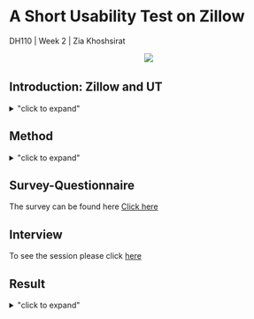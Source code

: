 # A Short Usability Test on Zillow
DH110 | Week 2 | Zia Khoshsirat 

<p align="center">
  <img src="https://github.com/ziiiaz/Week2/blob/main/1%20gif.gif" height = "400px"/>
</p>

## Introduction: Zillow and UT
<details>
<summary>"click to expand"</summary>
  
  Zillow is a notoriously known website for its online real estate marketplace and service, such as Zillow Mortgage, Zillow Advice, and Zestimate. Real estate agents can sell their clients’ properties, buy or rent one for them. Zillow has also made the website usable for all users to perform differnet tasks on the platform, from searching houses in a neighborhood to refinance their property. Searching on Zillow comprises some features that are usually found in other real estate platforms. However, Zillow provides interactive options, such as a 3D tour, commuting estimation, and save the search. 
However, during the heuristic evaluation, I noticed that three tasks could be problematic for (senior) users and beneficial in testing the website’s usability. The target users were those who had heard about Zillow but never used it. With a focus on homepage and search tool, these tasks are as follows: 
> 1. Searching a neighborhood and narrowing down the search: 

In this task, I ask the user to search for Westwood (Los Angeles), then narrow it down to three bedrooms, three bathrooms, with AC, and a 1980-2010 build apartment. 

<p align="center">
  <img src="https://github.com/ziiiaz/Week2/blob/main/3b%203b.gif" height = "400px"/>
</p>

> 2. Find a mortgage calculator from the homepage or search on the website. 

The second task is primarily emphasizing the lack of a search tool for the website. In a minimalistic move, Zillow tried to remove all unnecessary information (tabs, buttons, shapes) and bring attention to its giant city/neighborhood search box.

<p align="center">
  <img src="https://github.com/ziiiaz/Week2/blob/main/coming%20soon.gif" height = "400px"/>
</p>

> 3. Getting the first result back

I found out that if a user Coming soon option from the homepage to narrow down the search result, the default result would not appear even if the user starts over from the homepage.

<p align="center">
  <img src="https://github.com/ziiiaz/Week2/blob/main/calculator.gif" height = "400px"/>
</p>
  
  </details>


## Method

<details>
<summary>"click to expand"</summary>
  
In this test, I used the observation method by recording the test session conducted in the participants’ chosen place where feels more comfortable. The ambiance was friendly. The participant decided to sit on the floor on a soft carpet while doing the test, a usual way for her when she routinely uses her device. The whole session was recorded, except for the part when the moderator (I) asked the background questions that contained identifiable data. The sound, screen, and the participant’s face were recorded. The mouse pointer is red and changes to blue when the participant does click. Due to cultural reasons, the moderator decided to release the interview here while the participant’s face is blurred. Because the recording software was installed on the moderator’s device, the participants had to use the device which was not entirely familiar with its mouse/trackpad. Nevertheless, it does not cause a significant issue, and it is believed that it did not significantly affect the overall result. 

</details>


## Survey-Questionnaire
The survey can be found here [Click here](https://forms.gle/duWhYSFnGzCgVJPC8)

## Interview

To see the session please click [here](https://drive.google.com/file/d/18cN-DOEX4XNg6PgSwjEcdeodFYKOFSMJ/view?usp=sharing)

## Result


<details>
<summary>"click to expand"</summary>
  
  Like ethnography for an anthropologist, a usability test (UT) provides unique first-hand data about the field (software, website, etc.) where the research is being conducted. In the case of the UT that was conducted on Zillow, I tried to bring the environment closer to the natural everyday conditions of life. As mentioned earlier, the participant did three tasks where she felt comfortable, where she works with her devices on her everyday routine. Before the test started (not recorded), we had a brief conversation about how her day was and everything. When we started the test, I recognized that the trackpad of the test device had a different sensitivity than the participant’s device mouse pad. However, this test was not a big concern as she learned how to use it before doing the task. 
Three tasks were chosen for this test based on the website’s issues for a potential (senior) user. The first task asks to search Westwood on the website and narrow it down to a few criteria to test if the website is accessible for a person who has never used the website; specifically, if a user can go to the advanced search without difficulty. The participants easily did the search and found the result. However, she could not narrow down the result and did not notice that the result was not Westwood in Los Angeles while she has lived in the area for decades. It could be related to the insufficient information I provided during the test by asking her to search for Westwood and not specifying Westwood in Los Angeles. Instead of using the (advance) search tool, participants decided to read houses’ information. I could feel that the participant is worried about her ability to use a website like Zillow. She asked me to stop the recording for a minute and told me she feels she is not good with technology. I realized that I could emphasize more on the instruction, particularly on the section which says this is not testing your ability but how the design work for any user. It was also a cultural matter, keeping the face in front of others and not showing signs of weakness in the presence of someone who is not a family member. A possible solution for this issue would be a cultural-specific questionnaire in which sociocultural matters are considered. For example, the UT team can spend more time before the test with users or the target community to make the environment more familiar and familial for both users and moderators. 
Besides the main search box for finding houses, Zillow does not provide other search buttons on the homepage to search the website material. In the second task, I thought it would be problematic for a user to find a Mortgage calculator on the website, and the tasks were designed based on the difficulty of finding the calculator or a search tool to look for it. However, the participant found the calculator in a few seconds, which made the other steps unnecessary. It shows that the test design did not consider other scenarios by establishing its base on the presumption that a user would be confused when she finds the website with no other search tool. It demonstrates how heuristic evaluation can affect the UT, as the second task was designed based on the heuristic evaluation results. 
To wrap up the result, I could personalize the interview and questionnaire by taking different scenarios into account. I also could spend more time with the participants before the test to see how comfortable she is with a device that is not hers. While the latter apparently did not affect the test result, the former observably influenced the outcome. For example, in the first task, Westwood in Los Angeles was assumed as the default search result, and the participant thought the website probably knew it because of her geolocation. The last point is that the participant seemingly decided not to spend more time to see if there is a way to work around the issue, such as narrowing down the search result or why she cannot see her first result anymore after clicking on Coming soon. As a result, the interview was short. I believe designing tasks with consideration of multiple scenarios would resolve this issue. 
  
  
 </details>


